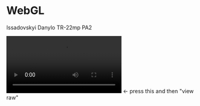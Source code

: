 # WebGL

Issadovskyi Danylo TR-22mp PA2

![image](https://github.com/danilissadovski/WebGL_VR/blob/RGR/video_2023-06-08_20-34-36.mp4) <- press this and then "view raw"
